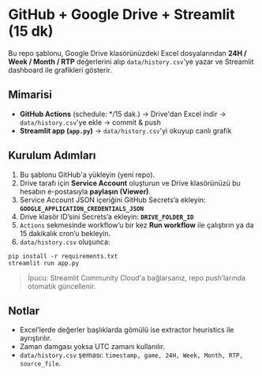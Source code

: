 
# GitHub + Google Drive + Streamlit (15 dk)

Bu repo şablonu, Google Drive klasörünüzdeki Excel dosyalarından **24H / Week / Month / RTP** değerlerini alıp `data/history.csv`'ye yazar ve Streamlit dashboard ile grafikleri gösterir.

## Mimarisi
- **GitHub Actions** (schedule: */15 dak.) → Drive'dan Excel indir → `data/history.csv`'ye ekle → commit & push
- **Streamlit app (`app.py`)** → `data/history.csv`'yi okuyup canlı grafik

## Kurulum Adımları
1) Bu şablonu GitHub'a yükleyin (yeni repo).
2) Drive tarafı için **Service Account** oluşturun ve Drive klasörünüzü bu hesabın e-postasıyla **paylaşın (Viewer)**.
3) Service Account JSON içeriğini GitHub Secrets’a ekleyin: **`GOOGLE_APPLICATION_CREDENTIALS_JSON`**
4) Drive klasör ID’sini Secrets’a ekleyin: **`DRIVE_FOLDER_ID`**
5) `Actions` sekmesinde workflow’u bir kez **Run workflow** ile çalıştırın ya da 15 dakikalık cron’u bekleyin.
6) `data/history.csv` oluşunca:
```
pip install -r requirements.txt
streamlit run app.py
```
> İpucu: Streamlit Community Cloud'a bağlarsanız, repo push’larında otomatik güncellenir.

## Notlar
- Excel’lerde değerler başlıklarda gömülü ise extractor heuristics ile ayrıştırılır.
- Zaman damgası yoksa UTC zamanı kullanılır.
- `data/history.csv` şeması: `timestamp, game, 24H, Week, Month, RTP, source_file`.
